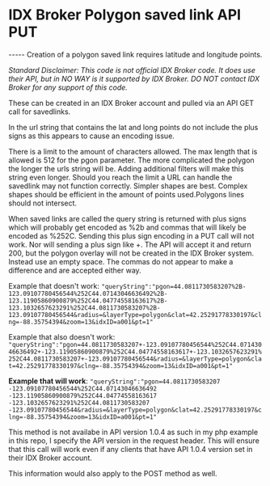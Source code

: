 <h1>IDX Broker Polygon saved link API PUT</h1>
-----
Creation of a polygon saved link requires latitude and longitude points.

*Standard Disclaimer: This code is not official IDX Broker code. It does use their API, but in NO WAY is it supported by IDX Broker. DO NOT contact IDX Broker for any support of this code.*

These can be created in an IDX Broker account and pulled via an API GET call for savedlinks.

In the url string that contains the lat and long points do not include the plus signs as this appears to cause an encoding issue.

There is a limit to the amount of characters allowed. The max length that is allowed is 512 for the pgon parameter. The more complicated the polygon the longer the urls string will be. Adding additional filters will make this string even longer. Should you reach the limit a URL can handle the savedlink may not function correctly. Simpler shapes are best. Complex shapes should be efficient in the amount of points used.Polygons lines should not intersect.

When saved links are called the query string is returned with plus signs which will probably get encoded as %2b and commas that will likely be encoded as %252C. Sending this plus sign encoding in a PUT call will not work. Nor will sending a plus sign like +. The API will accept it and return 200, but the polygon overlay will not be created in the IDX Broker system. Instead use an empty space. The commas do not appear to make a difference and are accepted either way.

Example that doesn't work:
`"queryString":"pgon=44.0811730583207%2B-123.09107780456544%252C44.07143046636492%2B-123.11905860900879%252C44.04774558163617%2B-123.1032657623291%252C44.0811730583207%2B-123.09107780456544&radius=&layerType=polygon&clat=42.25291778330197&clng=-88.35754394&zoom=13&idxID=a001&pt=1"`

Example that also doesn't work:
`"queryString":"pgon=44.0811730583207+-123.09107780456544%252C44.07143046636492+-123.11905860900879%252C44.04774558163617+-123.1032657623291%252C44.0811730583207+-123.09107780456544&radius=&layerType=polygon&clat=42.25291778330197&clng=-88.35754394&zoom=13&idxID=a001&pt=1"`

**Example that will work**:
`"queryString":"pgon=44.0811730583207 -123.09107780456544%252C44.07143046636492 -123.11905860900879%252C44.04774558163617 -123.1032657623291%252C44.0811730583207 -123.09107780456544&radius=&layerType=polygon&clat=42.25291778330197&clng=-88.35754394&zoom=13&idxID=a001&pt=1"`

This method is not availabe in API version 1.0.4 as such in my php example in this repo, I specify the API version in the request header. This will ensure that this call will work even if any clients that have API 1.0.4 version set in their IDX Broker account.

This information would also apply to the POST method as well.

